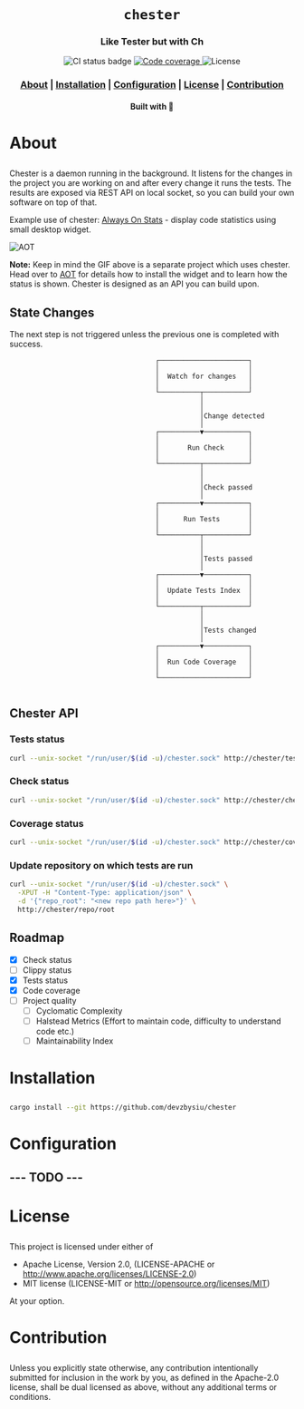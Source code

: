 <div align="center">

  <h1><code>chester</code></h1>

  <h3>
    <strong>Like Tester but with Ch</strong>
  </h3>

  <p>
    <img src="https://img.shields.io/github/actions/workflow/status/devzbysiu/chester/ci.yml?style=for-the-badge" alt="CI status badge" />
    <a href="https://codecov.io/gh/devzbysiu/chester">
      <img src="https://img.shields.io/codecov/c/github/devzbysiu/chester?style=for-the-badge" alt="Code coverage"/>
    </a>
    <img src="https://img.shields.io/crates/l/je?style=for-the-badge" alt="License"/>
  </p>

  <h3>
    <a href="#about">About</a>
    <span> | </span>
    <a href="#installation">Installation</a>
    <span> | </span>
    <a href="#configuration">Configuration</a>
    <span> | </span>
    <a href="#license">License</a>
    <span> | </span>
    <a href="#contribution">Contribution</a>
  </h3>

<sub><h4>Built with 🦀</h4></sub>

</div>

# <p id="about">About</p>

Chester is a daemon running in the background. It listens for the changes in the
project you are working on and after every change it runs the tests. The results
are exposed via REST API on local socket, so you can build your own software on
top of that.

Example use of chester: [Always On Stats](https://github.com/devzbysiu/aos) -
display code statistics using small desktop widget.

![AOT](res/aos.gif)

**Note:** Keep in mind the GIF above is a separate project which uses chester.
Head over to [AOT](https://github.com/devzbysiu/aot) for details how to install
the widget and to learn how the status is shown. Chester is designed as an API
you can build upon.

## State Changes

The next step is not triggered unless the previous one is completed with success.

```
                                    ┌──────────────────────┐
                                    │                      │
                                    │  Watch for changes   │
                                    │                      │
                                    └──────────┬───────────┘
                                               │
                                               │
                                               │Change detected
                                               │
                                    ┌──────────▼───────────┐
                                    │                      │
                                    │       Run Check      │
                                    │                      │
                                    └──────────┬───────────┘
                                               │
                                               │
                                               │Check passed
                                               │
                                    ┌──────────▼───────────┐
                                    │                      │
                                    │      Run Tests       │
                                    │                      │
                                    └──────────┬───────────┘
                                               │
                                               │
                                               │Tests passed
                                               │
                                    ┌──────────▼───────────┐
                                    │                      │
                                    │  Update Tests Index  │
                                    │                      │
                                    └──────────┬───────────┘
                                               │
                                               │
                                               │Tests changed
                                               │
                                    ┌──────────▼───────────┐
                                    │                      │
                                    │  Run Code Coverage   │
                                    │                      │
                                    └──────────────────────┘
                                    
```

## Chester API

### Tests status

```bash
curl --unix-socket "/run/user/$(id -u)/chester.sock" http://chester/tests/status
```

### Check status

```bash
curl --unix-socket "/run/user/$(id -u)/chester.sock" http://chester/check/status
```

### Coverage status

```bash
curl --unix-socket "/run/user/$(id -u)/chester.sock" http://chester/coverage/status
```

### Update repository on which tests are run

```bash
curl --unix-socket "/run/user/$(id -u)/chester.sock" \
  -XPUT -H "Content-Type: application/json" \
  -d '{"repo_root": "<new repo path here>"}' \
  http://chester/repo/root
```

## Roadmap

- [x] Check status
- [ ] Clippy status
- [x] Tests status
- [x] Code coverage
- [ ] Project quality
  - [ ] Cyclomatic Complexity
  - [ ] Halstead Metrics (Effort to maintain code, difficulty to understand code
        etc.)
  - [ ] Maintainability Index

# <p id="installation">Installation</p>

```bash
cargo install --git https://github.com/devzbysiu/chester
```

# <p id="configuration">Configuration</p>

## --- TODO ---

# <p id="license">License</p>

This project is licensed under either of

- Apache License, Version 2.0, (LICENSE-APACHE or
  http://www.apache.org/licenses/LICENSE-2.0)
- MIT license (LICENSE-MIT or http://opensource.org/licenses/MIT)

At your option.

# <p id="contribution">Contribution</p>

Unless you explicitly state otherwise, any contribution intentionally submitted
for inclusion in the work by you, as defined in the Apache-2.0 license, shall be
dual licensed as above, without any additional terms or conditions.
